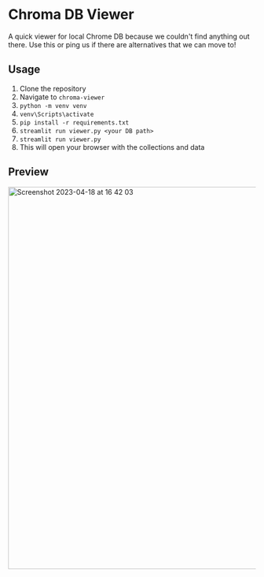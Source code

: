 # Chroma DB Viewer

A quick viewer for local Chrome DB because we couldn't find anything out there. Use this or ping us if there are alternatives that we can move to!

## Usage

1. Clone the repository
2. Navigate to `chroma-viewer`
3. `python -m venv venv`
3. `venv\Scripts\activate`
3. `pip install -r requirements.txt`
4. `streamlit run viewer.py <your DB path>`
4. `streamlit run viewer.py`
5. This will open your browser with the collections and data

## Preview

<img width="776" alt="Screenshot 2023-04-18 at 16 42 03" src="https://user-images.githubusercontent.com/3193991/232759961-92cbe9ca-a453-42e2-934f-a963c357546d.png">
